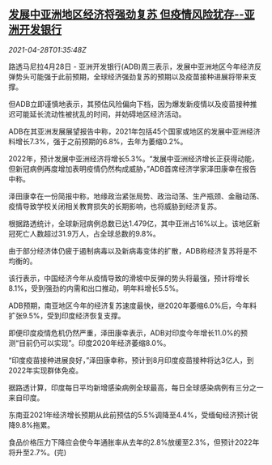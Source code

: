 <!--1619575262000-->
[发展中亚洲地区经济将强劲复苏 但疫情风险犹存--亚洲开发银行](https://cn.reuters.com/article/adb-asia-economy-recovery-0428-idCNKBS2CF043)
------

<div><i>2021-04-28T01:35:48Z</i></div><p>路透马尼拉4月28日 - 亚洲开发银行(ADB)周三表示，发展中亚洲地区今年经济反弹势头可能强于此前预期，全球经济强劲复苏的预期以及疫苗接种进展将带来支撑。</p><p>但ADB立即谨慎地表示，其预估风险偏向下档，因为爆发新疫情以及疫苗接种推迟可能延长流动性被扰乱的时间，并妨碍地区经济活动。</p><p>ADB在其亚洲发展展望报告中称，2021年包括45个国家或地区的发展中亚洲经济料增长7.3%，强于之前预期的6.8%，去年为萎缩0.2%。</p><p>2022年，预计发展中亚洲经济将增长5.3%。“发展中亚洲经济增长正获得动能，但新冠病例再度增加表明疫情仍然构成威胁，”ADB首席经济学家泽田康幸在报告中称。</p><p>泽田康幸在一份简报中称，地缘政治紧张局势、政治动荡、生产瓶颈、金融动荡、疫情导致学校关闭相关教育损失的长期影响，也将威胁到经济复苏。</p><p>根据路透统计，全球新冠病例总数已达1.479亿，其中亚洲占16%以上。该地区新冠死亡人数超过31.9万人，占全球总数的9.8%。</p><p>由于部分经济体仍疲于遏制病毒以及新病毒变体的扩散，ADB称经济复苏将是不均衡的。</p><p>该行表示，中国经济今年从疫情导致的滑坡中反弹的势头将最强，预计将增长8.1%，受到强劲的内需和出口推动，明年料增长5.5%。</p><p>ADB预期，南亚地区今年的经济复苏速度最快，继2020年萎缩6.0%后，今年料扩张9.5%，受到印度经济恢复支撑。</p><p>即便印度疫情危机仍然严重，泽田康幸表示，ADB对印度今年增长11.0%的预测“目前仍可以实现”。印度2020年经济萎缩8.0%。</p><p>“印度疫苗接种进展良好，”泽田康幸称，预计到8月印度疫苗接种将达3亿人，到2022年实现群体免疫。</p><p>据路透计算，印度每日平均新增感染病例全球最高，每日全球感染病例有三分之一来自印度。</p><p>东南亚2021年经济增长预期从此前预估的5.5%调降至4.4%，受缅甸经济预计锐降9.8%拖累。</p><p>食品价格压力下降应会使今年通胀率从去年的2.8%放缓至2.3%，但预计2022年将升至2.7%。(完)</p>
